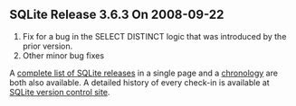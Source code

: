 ## SQLite Release 3\.6\.3 On 2008\-09\-22

1. Fix for a bug in the SELECT DISTINCT logic that was introduced by the
 prior version.
2. Other minor bug fixes



A [complete list of SQLite releases](../changes.html)
 in a single page and a [chronology](../chronology.html) are both also available.
 A detailed history of every
 check\-in is available at
 [SQLite version control site](https://www.sqlite.org/src/timeline).


